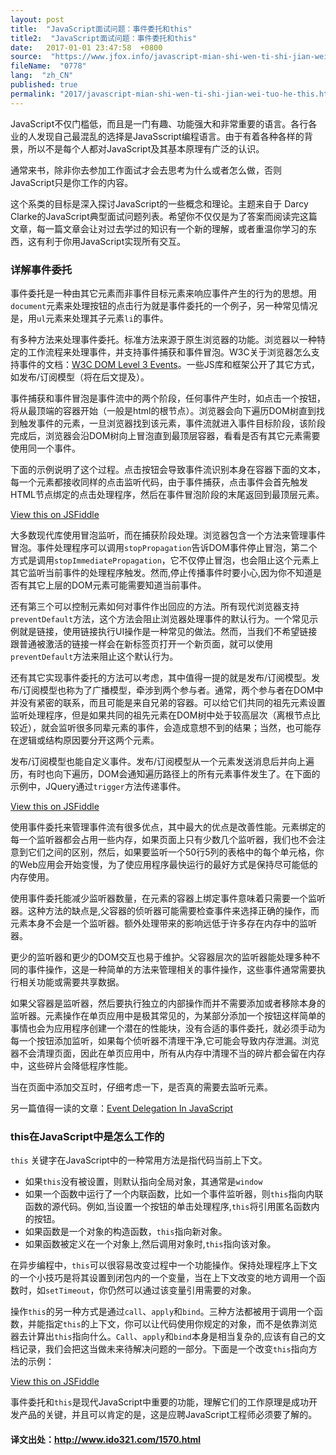 ```yaml
---
layout: post
title:  "JavaScript面试问题：事件委托和this"
title2:  "JavaScript面试问题：事件委托和this"
date:   2017-01-01 23:47:58  +0800
source:  "https://www.jfox.info/javascript-mian-shi-wen-ti-shi-jian-wei-tuo-he-this.html"
fileName:  "0778"
lang:  "zh_CN"
published: true
permalink: "2017/javascript-mian-shi-wen-ti-shi-jian-wei-tuo-he-this.html"
---
```


JavaScript不仅门槛低，而且是一门有趣、功能强大和非常重要的语言。各行各业的人发现自己最混乱的选择是JavaSscript编程语言。由于有着各种各样的背景，所以不是每个人都对JavaScript及其基本原理有广泛的认识。

通常来书，除非你去参加工作面试才会去思考为什么或者怎么做，否则JavaScript只是你工作的内容。

这个系类的目标是深入探讨JavaScript的一些概念和理论。主题来自于 Darcy Clarke的JavaScript典型面试问题列表。希望你不仅仅是为了答案而阅读完这篇文章，每一篇文章会让对过去学过的知识有一个新的理解，或者重温你学习的东西，这有利于你用JavaScript实现所有交互。

### 详解事件委托

事件委托是一种由其它元素而非事件目标元素来响应事件产生的行为的思想。用`document`元素来处理按钮的点击行为就是事件委托的一个例子，另一种常见情况是，用`ul`元素来处理其子元素`li`的事件。

有多种方法来处理事件委托。标准方法来源于原生浏览器的功能。浏览器以一种特定的工作流程来处理事件，并支持事件捕获和事件冒泡。W3C关于浏览器怎么支持事件的文档：[W3C DOM Level 3 Events](/url.php?_src=&amp;isencode=1&amp;content=dGltZT0xNDM1NTY4NjYzNTI5JnVybD1odHRwJTNBJTJGJTJGd3d3LnczLm9yZyUyRlRSJTJGRE9NLUxldmVsLTMtRXZlbnRzJTJGJTIzZG9tLWV2ZW50LWFyY2hpdGVjdHVyZQ==)。一些JS库和框架公开了其它方式，如发布/订阅模型（将在后文提及）。

事件捕获和事件冒泡是事件流中的两个阶段，任何事件产生时，如点击一个按钮，将从最顶端的容器开始（一般是html的根节点）。浏览器会向下遍历DOM树直到找到触发事件的元素，一旦浏览器找到该元素，事件流就进入事件目标阶段，该阶段完成后，浏览器会沿DOM树向上冒泡直到最顶层容器，看看是否有其它元素需要使用同一个事件。

下面的示例说明了这个过程。点击按钮会导致事件流识别本身在容器下面的文本，每一个元素都接收同样的点击监听代码，由于事件捕获，点击事件会首先触发HTML节点绑定的点击处理程序，然后在事件冒泡阶段的末尾返回到最顶层元素。

[View this on JSFiddle](/url.php?_src=&amp;isencode=1&amp;content=dGltZT0xNDM1NTY4NjYzNTMwJnVybD1odHRwJTNBJTJGJTJGanNmaWRkbGUubmV0JTJGZHBvc2luJTJGZXh1dWZnN2ElMkY=)

大多数现代库使用冒泡监听，而在捕获阶段处理。浏览器包含一个方法来管理事件冒泡。事件处理程序可以调用`stopPropagation`告诉DOM事件停止冒泡，第二个方式是调用`stopImmediatePropagation`，它不仅停止冒泡，也会阻止这个元素上其它监听当前事件的处理程序触发。然而,停止传播事件时要小心,因为你不知道是否有其它上层的DOM元素可能需要知道当前事件。

还有第三个可以控制元素如何对事件作出回应的方法。所有现代浏览器支持`preventDefault`方法，这个方法会阻止浏览器处理事件的默认行为。一个常见示例就是链接，使用链接执行UI操作是一种常见的做法。然而，当我们不希望链接跟普通被激活的链接一样会在新标签页打开一个新页面，就可以使用`preventDefault`方法来阻止这个默认行为。

还有其它实现事件委托的方法可以考虑，其中值得一提的就是发布/订阅模型。发布/订阅模型也称为了广播模型，牵涉到两个参与者。通常，两个参与者在DOM中并没有紧密的联系，而且可能是来自兄弟的容器。可以给它们共同的祖先元素设置监听处理程序，但是如果共同的祖先元素在DOM树中处于较高层次（离根节点比较近），就会监听很多同辈元素的事件，会造成意想不到的结果；当然，也可能存在逻辑或结构原因要分开这两个元素。

发布/订阅模型也能自定义事件。发布/订阅模型从一个元素发送消息后并向上遍历，有时也向下遍历，DOM会通知遍历路径上的所有元素事件发生了。在下面的示例中，JQuery通过`trigger`方法传递事件。

[View this on JSFiddle](/url.php?_src=&amp;isencode=1&amp;content=dGltZT0xNDM1NTY4NjYzNTMwJnVybD1odHRwJTNBJTJGJTJGanNmaWRkbGUubmV0JTJGZHBvc2luJTJGNzk4M3Nqazc=)

使用事件委托来管理事件流有很多优点，其中最大的优点是改善性能。元素绑定的每一个监听器都会占用一些内存，如果页面上只有少数几个监听器，我们也不会注意到它们之间的区别，然后，如果要监听一个50行5列的表格中的每个单元格，你的Web应用会开始变慢，为了使应用程序最快运行的最好方式是保持尽可能低的内存使用。

使用事件委托能减少监听器数量，在元素的容器上绑定事件意味着只需要一个监听器。这种方法的缺点是,父容器的侦听器可能需要检查事件来选择正确的操作，而元素本身不会是一个监听器。额外处理带来的影响远低于许多存在内存中的监听器。

更少的监听器和更少的DOM交互也易于维护。父容器层次的监听器能处理多种不同的事件操作，这是一种简单的方法来管理相关的事件操作，这些事件通常需要执行相关功能或需要共享数据。

如果父容器是监听器，然后要执行独立的内部操作而并不需要添加或者移除本身的监听器。元素操作在单页应用中是极其常见的，为某部分添加一个按钮这样简单的事情也会为应用程序创建一个潜在的性能块，没有合适的事件委托，就必须手动为每一个按钮添加监听，如果每个侦听器不清理干净,它可能会导致内存泄漏。浏览器不会清理页面，因此在单页应用中，所有从内存中清理不当的碎片都会留在内存中，这些碎片会降低程序性能。

当在页面中添加交互时，仔细考虑一下，是否真的需要去监听元素。

另一篇值得一读的文章：[Event Delegation In JavaScript](/url.php?_src=&amp;isencode=1&amp;content=dGltZT0xNDM1NTY4NjYzNTMwJnVybD1odHRwJTNBJTJGJTJGd3d3Lm5jem9ubGluZS5uZXQlMkZibG9nJTJGMjAwOSUyRjA2JTJGMzAlMkZldmVudC1kZWxlZ2F0aW9uLWluLWphdmFzY3JpcHQlMkY=)

### this在JavaScript中是怎么工作的

`this` 关键字在JavaScript中的一种常用方法是指代码当前上下文。

- 如果`this`没有被设置，则默认指向全局对象，其通常是`window`
- 如果一个函数中运行了一个内联函数，比如一个事件监听器，则`this`指向内联函数的源代码。例如,当设置一个按钮的单击处理程序,`this`将引用匿名函数内的按钮。
- 如果函数是一个对象的构造函数，`this`指向新对象。
- 如果函数被定义在一个对象上,然后调用对象时,`this`指向该对象。

在异步编程中，`this`可以很容易改变过程中一个功能操作。保持处理程序上下文的一个小技巧是将其设置到闭包内的一个变量，当在上下文改变的地方调用一个函数时，如`setTimeout`，你仍然可以通过该变量引用需要的对象。

操作`this`的另一种方式是通过`call`、`apply`和`bind`。三种方法都被用于调用一个函数，并能指定`this`的上下文，你可以让代码使用你规定的对象，而不是依靠浏览器去计算出`this`指向什么。`Call`、`apply`和`bind`本身是相当复杂的,应该有自己的文档记录，我们会把这当做未来待解决问题的一部分。下面是一个改变`this`指向方法的示例：

[View this on JSFiddle](/url.php?_src=&amp;isencode=1&amp;content=dGltZT0xNDM1NTY4NjYzNTMwJnVybD1odHRwJTNBJTJGJTJGanNmaWRkbGUubmV0JTJGZHBvc2luJTJGb2tqcjgxZXY=)

事件委托和`this`是现代JavaScript中重要的功能，理解它们的工作原理是成功开发产品的关键，并且可以肯定的是，这是应聘JavaScript工程师必须要了解的。

#### 译文出处：http://www.ido321.com/1570.html
